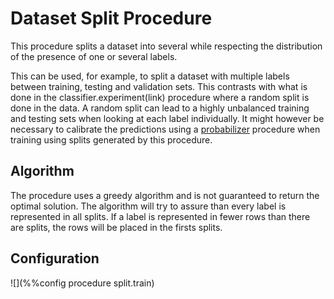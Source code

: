 # Dataset Split Procedure

This procedure splits a dataset into several while respecting the distribution 
of the presence of one or several labels.

This can be used, for example, to split a dataset with multiple labels
between training, testing and validation sets. This contrasts with what 
is done in the classifier.experiment(link) procedure where a random split 
is done in the data. A random split can lead to a highly unbalanced training 
and testing sets when looking at each label individually. 
It might however be necessary to calibrate the predictions using a 
[probabilizer](Probabilizer.md) procedure when training using splits generated by this procedure.

## Algorithm

The procedure uses a greedy algorithm and is not guaranteed to return the optimal solution.
The algorithm will try to assure than every label is represented in all splits.
If a label is represented in fewer rows than there are splits, the rows will be placed in the 
firsts splits.

## Configuration

![](%%config procedure split.train)
